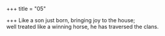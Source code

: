 +++
title = "05"

+++
Like a son just born, bringing joy to the house;  
well treated like a winning horse, he has traversed the clans.  